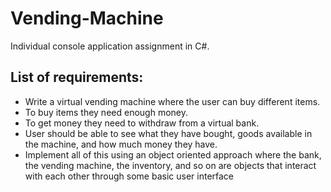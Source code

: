 # Vending-Machine
Individual console application assignment in C#.

## List of requirements:
- Write a virtual vending machine where the user can buy different items.
- To buy items they need enough money.
- To get money they need to withdraw from a virtual bank.
- User should be able to see what they have bought, goods available in the machine, and how much money they have.
- Implement all of this using an object oriented approach where the bank, the vending machine, the inventory, and so on are objects that interact with each other through some basic user interface
